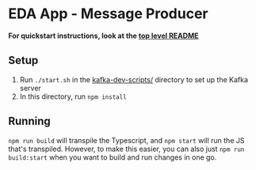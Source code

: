 # EDA App - Message Producer
**For quickstart instructions, look at the [top level README](/README.md#getting-started)**

## Setup
1. Run `./start.sh` in the [kafka-dev-scripts/](/kafka-dev-scripts) directory to set up the Kafka server
2. In this directory, run `npm install`
  
## Running
`npm run build` will transpile the Typescript, and `npm start` will run the JS that's transpiled.  However, to make this easier, you can also just `npm run build:start` when you want to build and run changes in one go.